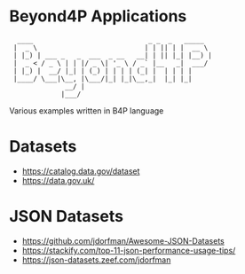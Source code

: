 #  Beyond4P Applications

```text
  ____                             _ _  _   _____  
 |  _ \                           | | || | |  __ \ 
 | |_) | ___ _   _  ___  _ __   __| | || |_| |__) |
 |  _ < / _ \ | | |/ _ \| '_ \ / _` |__   _|  ___/ 
 | |_) |  __/ |_| | (_) | | | | (_| |  | | | |     
 |____/ \___|\__, |\___/|_| |_|\__,_|  |_| |_|     
              __/ |                                
             |___/                                 
```

Various examples written in B4P language

# Datasets
* https://catalog.data.gov/dataset
* https://data.gov.uk/

# JSON Datasets
* https://github.com/jdorfman/Awesome-JSON-Datasets
* https://stackify.com/top-11-json-performance-usage-tips/
* https://json-datasets.zeef.com/jdorfman
